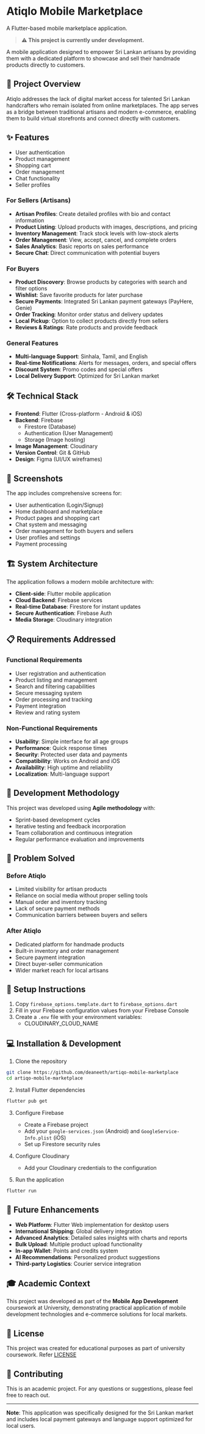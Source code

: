 # Atiqlo Mobile Marketplace

A Flutter-based mobile marketplace application.

> **⚠️ This project is currently under development.**

A mobile application designed to empower Sri Lankan artisans by providing them with a dedicated platform to showcase and sell their handmade products directly to customers.

## 🎯 Project Overview

Atiqlo addresses the lack of digital market access for talented Sri Lankan handcrafters who remain isolated from online marketplaces. The app serves as a bridge between traditional artisans and modern e-commerce, enabling them to build virtual storefronts and connect directly with customers.

## ✨ Features

- User authentication
- Product management
- Shopping cart
- Order management
- Chat functionality
- Seller profiles

### For Sellers (Artisans)
- **Artisan Profiles**: Create detailed profiles with bio and contact information
- **Product Listing**: Upload products with images, descriptions, and pricing
- **Inventory Management**: Track stock levels with low-stock alerts
- **Order Management**: View, accept, cancel, and complete orders
- **Sales Analytics**: Basic reports on sales performance
- **Secure Chat**: Direct communication with potential buyers

### For Buyers
- **Product Discovery**: Browse products by categories with search and filter options
- **Wishlist**: Save favorite products for later purchase
- **Secure Payments**: Integrated Sri Lankan payment gateways (PayHere, Genie)
- **Order Tracking**: Monitor order status and delivery updates
- **Local Pickup**: Option to collect products directly from sellers
- **Reviews & Ratings**: Rate products and provide feedback

### General Features
- **Multi-language Support**: Sinhala, Tamil, and English
- **Real-time Notifications**: Alerts for messages, orders, and special offers
- **Discount System**: Promo codes and special offers
- **Local Delivery Support**: Optimized for Sri Lankan market

## 🛠️ Technical Stack

- **Frontend**: Flutter (Cross-platform - Android & iOS)
- **Backend**: Firebase
  - Firestore (Database)
  - Authentication (User Management)
  - Storage (Image hosting)
- **Image Management**: Cloudinary
- **Version Control**: Git & GitHub
- **Design**: Figma (UI/UX wireframes)

## 📱 Screenshots

The app includes comprehensive screens for:
- User authentication (Login/Signup)
- Home dashboard and marketplace
- Product pages and shopping cart
- Chat system and messaging
- Order management for both buyers and sellers
- User profiles and settings
- Payment processing

## 🏗️ System Architecture

The application follows a modern mobile architecture with:
- **Client-side**: Flutter mobile application
- **Cloud Backend**: Firebase services
- **Real-time Database**: Firestore for instant updates
- **Secure Authentication**: Firebase Auth
- **Media Storage**: Cloudinary integration

## 📋 Requirements Addressed

### Functional Requirements
- User registration and authentication
- Product listing and management
- Search and filtering capabilities
- Secure messaging system
- Order processing and tracking
- Payment integration
- Review and rating system

### Non-Functional Requirements
- **Usability**: Simple interface for all age groups
- **Performance**: Quick response times
- **Security**: Protected user data and payments
- **Compatibility**: Works on Android and iOS
- **Availability**: High uptime and reliability
- **Localization**: Multi-language support

## 🚀 Development Methodology

This project was developed using **Agile methodology** with:
- Sprint-based development cycles
- Iterative testing and feedback incorporation
- Team collaboration and continuous integration
- Regular performance evaluation and improvements

## 🎯 Problem Solved

### Before Atiqlo
- Limited visibility for artisan products
- Reliance on social media without proper selling tools
- Manual order and inventory tracking
- Lack of secure payment methods
- Communication barriers between buyers and sellers

### After Atiqlo
- Dedicated platform for handmade products
- Built-in inventory and order management
- Secure payment integration
- Direct buyer-seller communication
- Wider market reach for local artisans

## 🔧 Setup Instructions

1. Copy `firebase_options.template.dart` to `firebase_options.dart`
2. Fill in your Firebase configuration values from your Firebase Console
3. Create a `.env` file with your environment variables:
   - CLOUDINARY_CLOUD_NAME

## 💻 Installation & Development

1. Clone the repository
```bash
git clone https://github.com/deaneeth/artiqo-mobile-marketplace
cd artiqo-mobile-marketplace
```

2. Install Flutter dependencies
```bash
flutter pub get
```

3. Configure Firebase
   - Create a Firebase project
   - Add your `google-services.json` (Android) and `GoogleService-Info.plist` (iOS)
   - Set up Firestore security rules

4. Configure Cloudinary
   - Add your Cloudinary credentials to the configuration

5. Run the application
```bash
flutter run
```

## 🔮 Future Enhancements

- **Web Platform**: Flutter Web implementation for desktop users
- **International Shipping**: Global delivery integration
- **Advanced Analytics**: Detailed sales insights with charts and reports
- **Bulk Upload**: Multiple product upload functionality
- **In-app Wallet**: Points and credits system
- **AI Recommendations**: Personalized product suggestions
- **Third-party Logistics**: Courier service integration

## 🎓 Academic Context

This project was developed as part of the **Mobile App Development** coursework at University, demonstrating practical application of mobile development technologies and e-commerce solutions for local markets.

## 📄 License

This project was created for educational purposes as part of university coursework.
Refer [LICENSE](LICENSE)

## 🤝 Contributing

This is an academic project. For any questions or suggestions, please feel free to reach out.

---

**Note**: This application was specifically designed for the Sri Lankan market and includes local payment gateways and language support optimized for local users. 